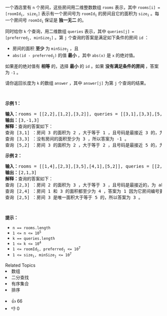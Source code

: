 <p>一个酒店里有&nbsp;<code>n</code>&nbsp;个房间，这些房间用二维整数数组&nbsp;<code>rooms</code>&nbsp;表示，其中&nbsp;<code>rooms[i] = [roomId<sub>i</sub>, size<sub>i</sub>]</code>&nbsp;表示有一个房间号为&nbsp;<code>roomId<sub>i</sub></code>&nbsp;的房间且它的面积为&nbsp;<code>size<sub>i</sub></code>&nbsp;。每一个房间号&nbsp;<code>roomId<sub>i</sub></code>&nbsp;保证是 <strong>独一无二</strong>&nbsp;的。</p>

<p>同时给你 <code>k</code>&nbsp;个查询，用二维数组&nbsp;<code>queries</code>&nbsp;表示，其中&nbsp;<code>queries[j] = [preferred<sub>j</sub>, minSize<sub>j</sub>]</code>&nbsp;。第&nbsp;<code>j</code>&nbsp;个查询的答案是满足如下条件的房间&nbsp;<code>id</code>&nbsp;：</p>

<ul> 
 <li>房间的面积&nbsp;<b>至少</b>&nbsp;为&nbsp;<code>minSize<sub>j</sub></code>&nbsp;，且</li> 
 <li><code>abs(id - preferred<sub>j</sub>)</code>&nbsp;的值 <strong>最小</strong>&nbsp;，其中&nbsp;<code>abs(x)</code>&nbsp;是&nbsp;<code>x</code>&nbsp;的绝对值。</li> 
</ul>

<p>如果差的绝对值有 <strong>相等</strong>&nbsp;的，选择 <strong>最小</strong>&nbsp;的&nbsp;<code>id</code>&nbsp;。如果 <strong>没有满足条件的房间</strong>&nbsp;，答案为 <code>-1</code>&nbsp;。</p>

<p>请你返回长度为 <code>k</code>&nbsp;的数组&nbsp;<code>answer</code>&nbsp;，其中<em>&nbsp;</em><code>answer[j]</code>&nbsp;为第 <code>j</code>&nbsp;个查询的结果。</p>

<p>&nbsp;</p>

<p><strong>示例 1：</strong></p>

<pre>
<b>输入：</b>rooms = [[2,2],[1,2],[3,2]], queries = [[3,1],[3,3],[5,2]]
<b>输出：</b>[3,-1,3]
<strong>解释：</strong>查询的答案如下：
查询 [3,1] ：房间 3 的面积为 2 ，大于等于 1 ，且号码是最接近 3 的，为 abs(3 - 3) = 0 ，所以答案为 3 。
查询 [3,3] ：没有房间的面积至少为 3 ，所以答案为 -1 。
查询 [5,2] ：房间 3 的面积为 2 ，大于等于 2 ，且号码是最接近 5 的，为 abs(3 - 5) = 2 ，所以答案为 3 。</pre>

<p><strong>示例 2：</strong></p>

<pre>
<b>输入：</b>rooms = [[1,4],[2,3],[3,5],[4,1],[5,2]], queries = [[2,3],[2,4],[2,5]]
<b>输出：</b>[2,1,3]
<strong>解释：</strong>查询的答案如下：
查询 [2,3] ：房间 2 的面积为 3 ，大于等于 3 ，且号码是最接近的，为 abs(2 - 2) = 0 ，所以答案为 2 。
查询 [2,4] ：房间 1 和 3 的面积都至少为 4 ，答案为 1 因为它房间编号更小。
查询 [2,5] ：房间 3 是唯一面积大于等于 5 的，所以答案为 3 。</pre>

<p>&nbsp;</p>

<p><strong>提示：</strong></p>

<ul> 
 <li><code>n == rooms.length</code></li> 
 <li><code>1 &lt;= n &lt;= 10<sup>5</sup></code></li> 
 <li><code>k == queries.length</code></li> 
 <li><code>1 &lt;= k &lt;= 10<sup>4</sup></code></li> 
 <li><code>1 &lt;= roomId<sub>i</sub>, preferred<sub>j</sub> &lt;= 10<sup>7</sup></code></li> 
 <li><code>1 &lt;= size<sub>i</sub>, minSize<sub>j</sub> &lt;= 10<sup>7</sup></code></li> 
</ul>

<div><div>Related Topics</div><div><li>数组</li><li>二分查找</li><li>有序集合</li><li>排序</li></div></div><br><div><li>👍 66</li><li>👎 0</li></div>
